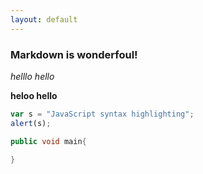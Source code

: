```yaml
---
layout: default
---
```


### Markdown is wonderfoul!

*helllo hello*

**heloo hello**

```javascript
var s = "JavaScript syntax highlighting";
alert(s);
```

```java
public void main{
	      
}
```
